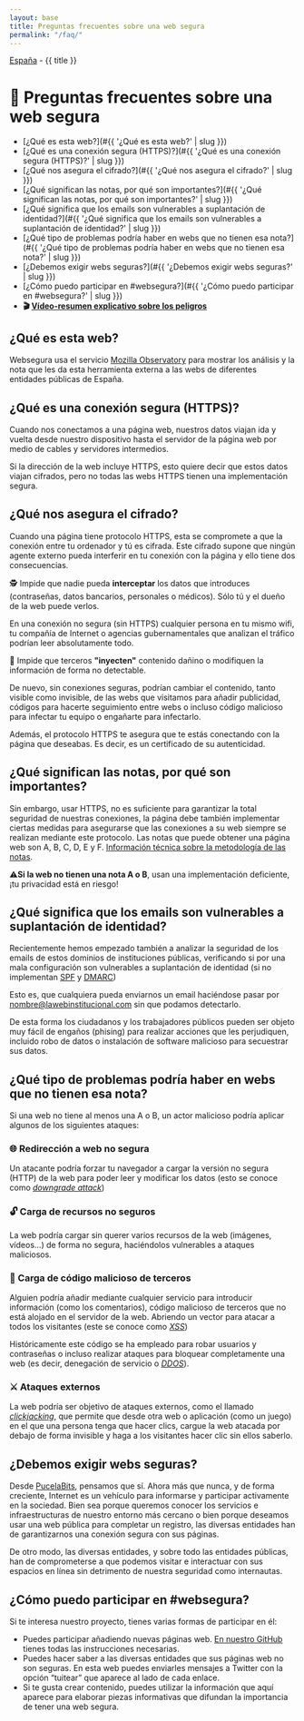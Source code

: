 ```yaml
---
layout: base
title: Preguntas frecuentes sobre una web segura
permalink: "/faq/"
---
```


[España](/) - {{ title }}

# 📌 Preguntas frecuentes sobre una web segura

- [¿Qué es esta web?](#{{ '¿Qué es esta web?' | slug }})
- [¿Qué es una conexión segura (HTTPS)?](#{{ '¿Qué es una conexión segura (HTTPS)?' | slug }})
- [¿Qué nos asegura el cifrado?](#{{ '¿Qué nos asegura el cifrado?' | slug }})
- [¿Qué significan las notas, por qué son importantes?](#{{ '¿Qué significan las notas, por qué son importantes?' | slug }})
- [¿Qué significa que los emails son vulnerables a suplantación de identidad?](#{{ '¿Qué significa que los emails son vulnerables a suplantación de identidad?' | slug }})
- [¿Qué tipo de problemas podría haber en webs que no tienen esa nota?](#{{ '¿Qué tipo de problemas podría haber en webs que no tienen esa nota?' | slug }})
- [¿Debemos exigir webs seguras?](#{{ '¿Debemos exigir webs seguras?' | slug }})
- [¿Cómo puedo participar en #websegura?](#{{ '¿Cómo puedo participar en #websegura?' | slug }})
- **🎬 [Vídeo-resumen explicativo sobre los peligros](https://twitter.com/PucelaBits/status/1359577471016910855)**

<a id="{{ '¿Qué es esta web?' | slug }}"></a>

## ¿Qué es esta web?

Websegura usa el servicio [Mozilla Observatory](https://observatory.mozilla.org/) para mostrar los análisis y la nota que les da esta herramienta externa a las webs de diferentes entidades públicas de España.

<a id="{{ '¿Qué es una conexión segura (HTTPS)?' | slug }}"></a>

## ¿Qué es una conexión segura (HTTPS)?

Cuando nos conectamos a una página web, nuestros datos viajan ida y vuelta desde nuestro dispositivo hasta el servidor de la página web por medio de cables y servidores intermedios.

Si la dirección de la web incluye HTTPS, esto quiere decir que estos datos viajan cifrados, pero no todas las webs HTTPS tienen una implementación segura.

<a id="{{ '¿Qué nos asegura el cifrado?' | slug }}"></a>

## ¿Qué nos asegura el cifrado?

Cuando una página tiene protocolo HTTPS, esta se compromete a que la conexión entre tu ordenador y tú es cifrada. Este cifrado supone que ningún agente externo pueda interferir en tu conexión con la página y ello tiene dos consecuencias.

🕵 Impide que nadie pueda **interceptar** los datos que introduces (contraseñas, datos bancarios, personales o médicos). Sólo tú y el dueño de la web puede verlos.

En una conexión no segura (sin HTTPS) cualquier persona en tu mismo wifi, tu compañía de Internet o agencias gubernamentales que analizan el tráfico podrían leer absolutamente todo.

💉 Impide que terceros **"inyecten"** contenido dañino o modifiquen la información de forma no detectable.

De nuevo, sin conexiones seguras, podrían cambiar el contenido, tanto visible como invisible, de las webs que visitamos para añadir publicidad, códigos para hacerte seguimiento entre webs o incluso código malicioso para infectar tu equipo o engañarte para infectarlo.

Además, el protocolo HTTPS te asegura que te estás conectando con la página que deseabas. Es decir, es un certificado de su autenticidad.

<a id="{{ '¿Qué significan las notas, por qué son importantes?' | slug }}"></a>

## ¿Qué significan las notas, por qué son importantes?

Sin embargo, usar HTTPS, no es suficiente para garantizar la total seguridad de nuestras conexiones, la página debe también implementar ciertas medidas para asegurarse que las conexiones a su web siempre se realizan mediante este protocolo. Las notas que puede obtener una página web son A, B, C, D, E y F. [Información técnica sobre la metodología de las notas](https://github.com/mozilla/http-observatory/blob/master/httpobs/docs/scoring.md).

⚠**Si la web no tienen una nota A o B**, usan una implementación deficiente, ¡tu privacidad está en riesgo!

<a id="{{ '¿Qué significa que los emails son vulnerables a suplantación de identidad?' | slug }}"></a>

## ¿Qué significa que los emails son vulnerables a suplantación de identidad?

Recientemente hemos empezado también a analizar la seguridad de los emails de estos dominios de instituciones públicas, verificando si por una mala configuración son vulnerables a suplantación de identidad (si no implementan [SPF](https://es.wikipedia.org/wiki/Sender_Policy_Framework) y [DMARC](https://es.wikipedia.org/wiki/DMARC))

Esto es, que cualquiera pueda enviarnos un email haciéndose pasar por nombre@lawebinstitucional.com sin que podamos detectarlo.

De esta forma los ciudadanos y los trabajadores públicos pueden ser objeto muy fácil de engaños (phising) para realizar acciones que les perjudiquen, incluido robo de datos o instalación de software malicioso para secuestrar sus datos.

<a id="{{ '¿Qué tipo de problemas podría haber en webs que no tienen esa nota?' | slug }}"></a>

## ¿Qué tipo de problemas podría haber en webs que no tienen esa nota?

Si una web no tiene al menos una A o B, un actor malicioso podría aplicar algunos de los siguientes ataques:

### 🌐 Redirección a web no segura

Un atacante podría forzar tu navegador a cargar la versión no segura (HTTP) de la web para poder leer y modificar los datos (esto se conoce como [_downgrade attack_](https://en.wikipedia.org/wiki/Downgrade_attack))

### 🔓 Carga de recursos no seguros

La web podría cargar sin querer varios recursos de la web (imágenes, vídeos...) de forma no segura, haciéndolos vulnerables a ataques maliciosos.

### 👿 Carga de código malicioso de terceros

Alguien podría añadir mediante cualquier servicio para introducir información (como los comentarios), código malicioso de terceros que no está alojado en el servidor de la web. Abriendo un vector para atacar a todos los visitantes (este se conoce como [_XSS_](https://es.wikipedia.org/wiki/Cross-site_scripting))

Históricamente este código se ha empleado para robar usuarios y contraseñas o incluso realizar ataques para bloquear completamente una web (es decir, denegación de servicio o [_DDOS_](https://es.wikipedia.org/wiki/Ataque_de_denegaci%C3%B3n_de_servicio)).

### ⚔ Ataques externos

La web podría ser objetivo de ataques externos, como el llamado [_clickjacking_](https://es.wikipedia.org/wiki/Clickjacking), que permite que desde otra web o aplicación (como un juego) en el que una persona tenga que hacer clics, cargue la web atacada por debajo de forma invisible y haga a los visitantes hacer clic sin ellos saberlo.

<a id="{{ '¿Debemos exigir webs seguras?' | slug }}"></a>

## ¿Debemos exigir webs seguras?

Desde [PucelaBits](https://pucelabits.org/), pensamos que sí. Ahora más que nunca, y de forma creciente, Internet es un vehículo para informarse y participar activamente en la sociedad. Bien sea porque queremos conocer los servicios e infraestructuras de nuestro entorno más cercano o bien porque deseamos usar una web pública para completar un registro, las diversas entidades han de garantizarnos una conexión segura con sus páginas.

De otro modo, las diversas entidades, y sobre todo las entidades públicas, han de comprometerse a que podemos visitar e interactuar con sus espacios en línea sin detrimento de nuestra seguridad como internautas.

<a id="{{ '¿Cómo puedo participar en #websegura?' | slug }}"></a>

## ¿Cómo puedo participar en #websegura?

Si te interesa nuestro proyecto, tienes varias formas de participar en él:

- Puedes participar añadiendo nuevas páginas web. [En nuestro GitHub](https://github.com/PucelaBits/websegura#a%C3%B1adir-una-web) tienes todas las instrucciones necesarias.
- Puedes hacer saber a las diversas entidades que sus páginas web no son seguras. En esta web puedes enviarles mensajes a Twitter con la opción “tuitear” que aparece al lado de cada enlace.
- Si te gusta crear contenido, puedes utilizar la información que aquí aparece para elaborar piezas informativas que difundan la importancia de tener una web segura.
